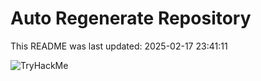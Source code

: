 # Auto Regenerate Repository

This README was last updated: 2025-02-17 23:41:11

 ![TryHackMe](https://tryhackme.com/badge/533634)